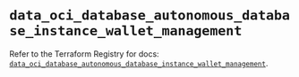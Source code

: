 # `data_oci_database_autonomous_database_instance_wallet_management`

Refer to the Terraform Registry for docs: [`data_oci_database_autonomous_database_instance_wallet_management`](https://registry.terraform.io/providers/oracle/oci/7.19.0/docs/data-sources/database_autonomous_database_instance_wallet_management).
